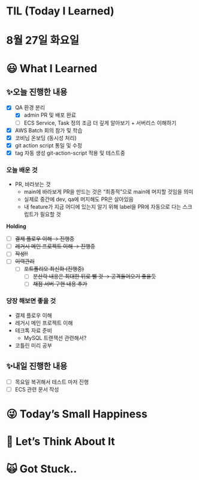 # TIL (Today I Learned)

# 8월 27일 화요일

# 😃 What I Learned

## ✨오늘 진행한 내용

- [x]  QA 환경 분리
    - [x]  admin PR 및 배포 완료
    - [ ]  ECS Service, Task 정의 조금 더 깊게 알아보기 + 서버리스 이해하기
- [x]  AWS Batch 회의 참가 및 학습
- [x]  코비님 온보딩 (동시성 처리)
- [x]  git action script 통일 및 수정
- [x]  tag 자동 생성 git-action-script 적용 및 테스트중

### 오늘 배운 것

- PR, 바라보는 것
    - main에 바라보게 PR을 만드는 것은 “최종적”으로 main에 머지할 것임을 의미
    - 실제로 중간에 dev, qa에 머지해도 PR은 살아있음
    - 내 feature가 지금 어디에 있는지 알기 위해 label을 PR에 자동으로 다는 스크립트가 필요할 것

**Holding**

- [ ]  ~~결제 플로우 이해 → 진행중~~
- [ ]  ~~레거시 메인 프로젝트 이해 → 진행중~~
- [ ]  ~~작성!!~~
- [ ]  ~~이력관리~~
    - [ ]  ~~포트폴리오 최신화 (진행중)~~
        - [ ]  ~~분산락 내용은 최대한 뒤로 뺄 것 → 공격들어오기 좋을듯~~
        - [ ]  ~~채점 서버 구현 내용 추가~~

### 당장 해보면 좋을 것

- 결제 플로우 이해
- 레거시 메인 프로젝트 이해
- 테크톡 자료 준비
    - MySQL 트랜잭션 관련해서?
- 코틀린 미리 공부

## ✨내일 진행한 내용

- [ ]  목요일 복귀해서 테스트 마저 진행
- [ ]  ECS 관련 문서 작성

# 😜 Today’s Small Happiness

# 🧐 Let’s Think About It

# 🙀 Got Stuck..